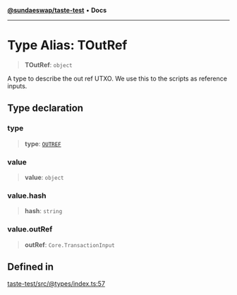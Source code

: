 [**@sundaeswap/taste-test**](../README.md) • **Docs**

***

# Type Alias: TOutRef

> **TOutRef**: `object`

A type to describe the out ref UTXO. We use this to
the scripts as reference inputs.

## Type declaration

### type

> **type**: [`OUTREF`](../enumerations/EScriptType.md#outref)

### value

> **value**: `object`

### value.hash

> **hash**: `string`

### value.outRef

> **outRef**: `Core.TransactionInput`

## Defined in

[taste-test/src/@types/index.ts:57](https://github.com/SundaeSwap-finance/sundae-sdk/blob/main/packages/taste-test/src/@types/index.ts#L57)

